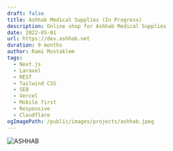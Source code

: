 ```yaml
---
draft: false
title: Ashhab Medical Supplies (In Progress)
description: Online shop for Ashhab Medical Supplies
date: 2022-05-01
url: https://dev.ashhab.net
duration: 9 months
author: Rami Mustaklem
tags:
  - Next.js
  - Laravel
  - REST
  - Tailwind CSS
  - SEO
  - Vercel
  - Mobile first
  - Responsive
  - Cloudflare
ogImagePath: /public/images/projects/ashhab.jpeg
---
```


![ASHHAB](/public/images/projects/ashhab.jpeg)
